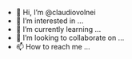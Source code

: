 - 👋 Hi, I’m @claudiovolnei
- 👀 I’m interested in ...
- 🌱 I’m currently learning ...
- 💞️ I’m looking to collaborate on ...
- 📫 How to reach me ...

<!---
claudiovolnei/claudiovolnei is a ✨ special ✨ repository because its `README.md` (this file) appears on your GitHub profile.
You can click the Preview link to take a look at your changes.
--->
